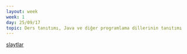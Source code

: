 ```yaml
---
layout: week
week: 1
day: 25/09/17
topic: Ders tanıtımı, Java ve diğer programlama dillerinin tanıtımı
---
```

[slaytlar](../files/mtk467-oop/week1/NYP-Ders1.pdf)

